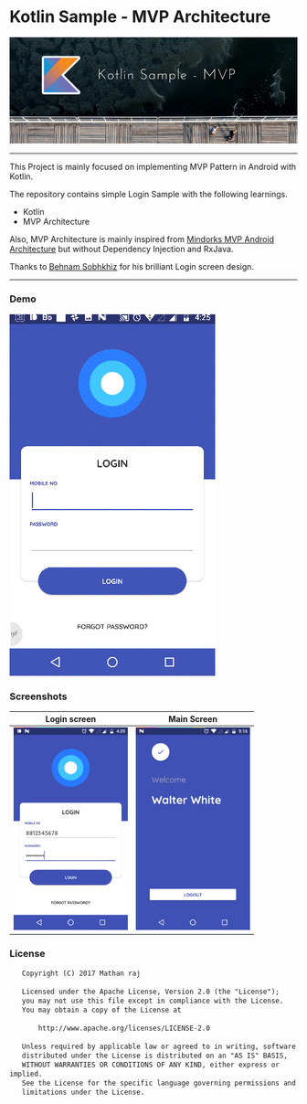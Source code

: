 # **Kotlin Sample - MVP Architecture**

![Image](img/banner.png)

----------

This Project is mainly focused on implementing MVP Pattern in Android with Kotlin.

The repository contains simple Login Sample with the following learnings.
    
* Kotlin
* MVP Architecture

Also, MVP Architecture is mainly inspired from [Mindorks MVP Android Architecture](https://github.com/MindorksOpenSource/android-mvp-architecture) but without Dependency Injection and RxJava.

Thanks to [Behnam Sobhkhiz](https://www.uplabs.com/behnamsobhkhiz) for his brilliant Login screen design.

----------

### Demo ###
![Image](img/screenflow.gif)

### Screenshots ###

Login screen                                  |  Main Screen                                 |  
:--------------------------------------------:|:--------------------------------------------:|
<img src="img/screenshot-1.png" width="200">  |<img src="img/screenshot-2.png" width="200">  |

### License
```
   Copyright (C) 2017 Mathan raj

   Licensed under the Apache License, Version 2.0 (the "License");
   you may not use this file except in compliance with the License.
   You may obtain a copy of the License at

       http://www.apache.org/licenses/LICENSE-2.0

   Unless required by applicable law or agreed to in writing, software
   distributed under the License is distributed on an "AS IS" BASIS,
   WITHOUT WARRANTIES OR CONDITIONS OF ANY KIND, either express or implied.
   See the License for the specific language governing permissions and
   limitations under the License.
```
